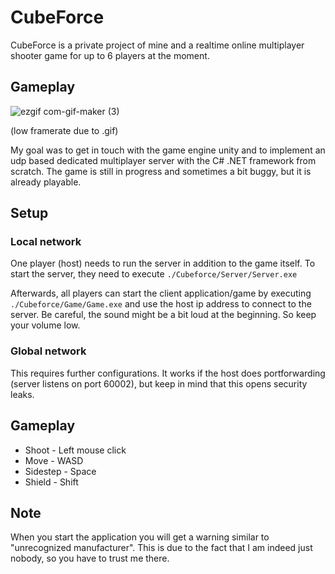 # CubeForce

CubeForce is a private project of mine and a realtime online multiplayer shooter game for up to 6 players at the moment.

## Gameplay

![ezgif com-gif-maker (3)](https://user-images.githubusercontent.com/81776044/143573602-757d2277-935c-45b6-b506-ca6896284816.gif)

(low framerate due to .gif)

My goal was to get in touch with the game engine unity and to implement an udp based dedicated multiplayer server with the C# .NET framework from scratch. The game is still in progress and sometimes a bit buggy, but it is already playable.

## Setup

### Local network
One player (host) needs to run the server in addition to the game itself. To start the server, they need to execute `./Cubeforce/Server/Server.exe`

Afterwards, all players can start the client application/game by executing `./Cubeforce/Game/Game.exe` and use the host ip address to connect to the server.
Be careful, the sound might be a bit loud at the beginning. So keep your volume low.

### Global network
This requires further configurations. It works if the host does portforwarding (server listens on port 60002), but keep in mind that this opens security leaks.

## Gameplay

* Shoot - Left mouse click
* Move - WASD
* Sidestep - Space
* Shield - Shift

## Note
When you start the application you will get a warning similar to "unrecognized manufacturer". This is due to the fact that I am indeed just nobody,
so you have to trust me there.
